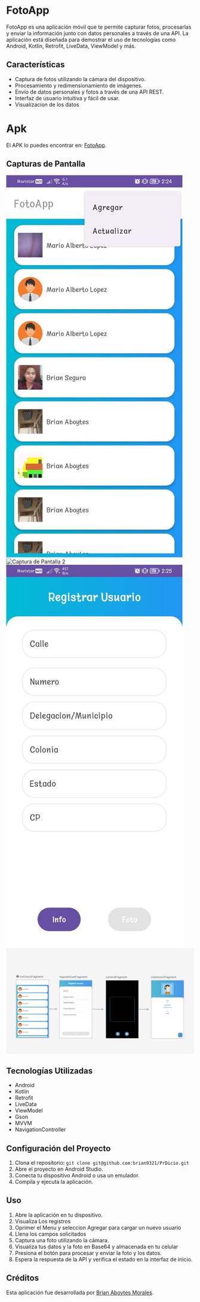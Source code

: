 # FotoApp

FotoApp es una aplicación móvil que te permite capturar fotos, procesarlas y enviar la información junto con datos personales a través de una API. La aplicación está diseñada para demostrar el uso de tecnologías como Android, Kotlin, Retrofit, LiveData, ViewModel y más.

## Características

- Captura de fotos utilizando la cámara del dispositivo.
- Procesamiento y redimensionamiento de imágenes.
- Envío de datos personales y fotos a través de una API REST.
- Interfaz de usuario intuitiva y fácil de usar.
- Visualizacion de los datos

# Apk
El APK lo puedes encontrar en: [FotoApp](https://github.com/brian9321/PrDicio/tree/master/files).
## Capturas de Pantalla

![Captura de Pantalla 1](screenshots/screenshot1.jpeg)
![Captura de Pantalla 2](screenshots/screenshot2.jpeg)
![Captura de Pantalla 3](screenshots/screenshot3.jpeg)
![Flujo NavigationController](screenshots/flujo.png)

## Tecnologías Utilizadas

- Android
- Kotlin
- Retrofit
- LiveData
- ViewModel
- Gson
- MVVM
- NavigationController

## Configuración del Proyecto

1. Clona el repositorio: `git clone git@github.com:brian9321/PrDicio.git`
2. Abre el proyecto en Android Studio.
3. Conecta tu dispositivo Android o usa un emulador.
4. Compila y ejecuta la aplicación.

## Uso

1. Abre la aplicación en tu dispositivo.
2. Visualiza Los registros
3. Oprimer el Menu y seleccion Agregar para cargar un nuevo usuario
4. Llena los campos solicitados
5. Captura una foto utilizando la cámara.
6. Visualiza tus datos y la foto en Base64 y almacenada en tu celular
7. Presiona el botón para procesar y enviar la foto y los datos.
8. Espera la respuesta de la API y verifica el estado en la interfaz de inicio.

## Créditos

Esta aplicación fue desarrollada por [Brian Aboytes Morales](https://github.com/brian9321).
